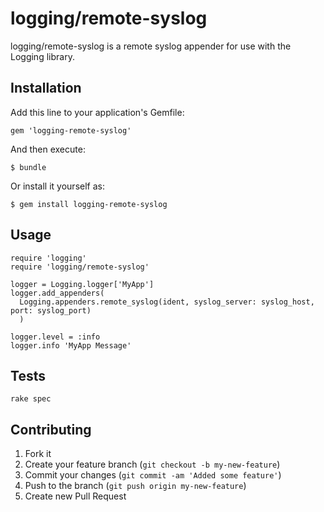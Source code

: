# logging/remote-syslog

logging/remote-syslog is a remote syslog appender for use with the Logging library.

## Installation

Add this line to your application's Gemfile:

    gem 'logging-remote-syslog'

And then execute:

    $ bundle

Or install it yourself as:

    $ gem install logging-remote-syslog

## Usage

```
require 'logging'
require 'logging/remote-syslog'

logger = Logging.logger['MyApp']
logger.add_appenders(
  Logging.appenders.remote_syslog(ident, syslog_server: syslog_host, port: syslog_port)
  )

logger.level = :info
logger.info 'MyApp Message'

```

## Tests

```
rake spec
```

## Contributing

1. Fork it
2. Create your feature branch (`git checkout -b my-new-feature`)
3. Commit your changes (`git commit -am 'Added some feature'`)
4. Push to the branch (`git push origin my-new-feature`)
5. Create new Pull Request
